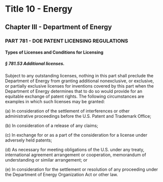 
# Title 10 - Energy
## Chapter III - Department of Energy
### PART 781 - DOE PATENT LICENSING REGULATIONS
#### Types of Licenses and Conditions for Licensing
##### § 781.53 Additional licenses.

Subject to any outstanding licenses, nothing in this part shall preclude the Department of Energy from granting additional nonexclusive, or exclusive, or partially exclusive licenses for inventions covered by this part when the Department of Energy determines that to do so would provide for an equitable exchange of patent rights. The following circumstances are examples in which such licenses may be granted:

(a) In consideration of the settlement of interferences or other administrative proceedings before the U.S. Patent and Trademark Office;

(b) In consideration of a release of any claims;

(c) In exchange for or as a part of the consideration for a license under adversely held patents;

(d) As necessary for meeting obligations of the U.S. under any treaty, international agreement arrangement or cooperation, memorandum of understanding or similar arrangement; or

(e) In consideration for the settlement or resolution of any proceeding under the Department of Energy Organization Act or other law.
